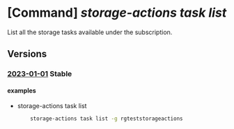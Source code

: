 # [Command] _storage-actions task list_

List all the storage tasks available under the subscription.

## Versions

### [2023-01-01](/Resources/mgmt-plane/L3N1YnNjcmlwdGlvbnMve30vcHJvdmlkZXJzL21pY3Jvc29mdC5zdG9yYWdlYWN0aW9ucy9zdG9yYWdldGFza3M=/2023-01-01.xml) **Stable**

<!-- mgmt-plane /subscriptions/{}/providers/microsoft.storageactions/storagetasks 2023-01-01 -->
<!-- mgmt-plane /subscriptions/{}/resourcegroups/{}/providers/microsoft.storageactions/storagetasks 2023-01-01 -->

#### examples

- storage-actions task list
    ```bash
        storage-actions task list -g rgteststorageactions
    ```
